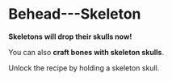 # Behead---Skeleton

**Skeletons will drop their skulls now!**

You can also **craft bones with skeleton skulls**.

Unlock the recipe by holding a skeleton skull.

